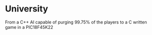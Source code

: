 # University

From a C++ AI capable of purging 99.75% of the players to a C written game in a PIC18F45K22
